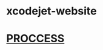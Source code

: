 # xcodejet-website
# [PROCCESS](http://htmlpreview.github.io/?https://github.com/panuwa2006/xcodejet-website/blob/main/index.html)
